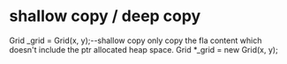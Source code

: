 # shallow copy / deep copy  
Grid _grid = Grid(x, y);--shallow copy only copy the fla content which doesn't include the ptr allocated heap space.
Grid *_grid = new Grid(x, y);
